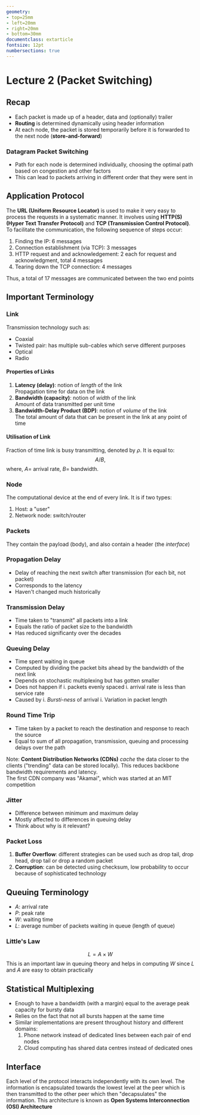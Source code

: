 ```yaml
---
geometry:
- top=25mm
- left=20mm
- right=20mm
- bottom=30mm
documentclass: extarticle
fontsize: 12pt
numbersections: true
---
```


# Lecture 2 (Packet Switching)

## Recap
- Each packet is made up of a header, data and (optionally) trailer
- **Routing** is determined dynamically using header information
- At each node, the packet is stored temporarily before it is forwarded to the next node (**store-and-forward**)

### Datagram Packet Switching
- Path for each node is determined individually, choosing the optimal path based on congestion and other factors
- This can lead to packets arriving in different order that they were sent in

## Application Protocol
The **URL (Uniform Resource Locator)** is used to make it very easy to process the requests in a systematic manner. It involves using **HTTP(S) (Hyper Text Transfer Protocol)** and **TCP (Transmission Control Protocol)**. To facilitate the communication, the following sequence of steps occur:

1. Finding the IP: 6 messages
2. Connection establishment (via TCP): 3 messages
3. HTTP request and and acknowledgement: 2 each for request and acknowledgment, total 4 messages
4. Tearing down the TCP connection: 4 messages

Thus, a total of 17 messages are communicated between the two end points

## Important Terminology

### Link
Transmission technology such as:
- Coaxial
- Twisted pair: has multiple sub-cables which serve different purposes
- Optical
- Radio

#### Properties of Links
1. **Latency (delay)**: notion of *length* of the link  
Propagation time for data on the link
2. **Bandwidth (capacity)**: notion of *width* of the link  
Amount of data transmitted per unit time
3. **Bandwidth-Delay Product (BDP)**: notion of *volume* of the link  
The total amount of data that can be present in the link at any point of time

#### Utilisation of Link
Fraction of time link is busy transmitting, denoted by $\rho$. It is equal to:
$$A/B,$$
where, $A=$ arrival rate, $B=$ bandwidth.

### Node
The computational device at the end of every link. It is if two types:
1. Host: a "user"
2. Network node: switch/router

### Packets
They contain the payload (body), and also contain a header (the *interface*)

### Propagation Delay
- Delay of reaching the next switch after transmission (for each bit, not packet)
- Corresponds to the latency
- Haven't changed much historically

### Transmission Delay
- Time taken to "transmit" all packets into a link
- Equals the ratio of packet size to the bandwidth
- Has reduced significanty over the decades

### Queuing Delay
- Time spent waiting in queue
- Computed by dividing the packet bits ahead by the bandwidth of the next link
- Depends on stochastic multiplexing but has gotten smaller
- Does not happen if
    i. packets evenly spaced
    i. arrival rate is less than service rate
- Caused by
    i. *Bursti-ness* of arrival
    i. Variation in packet length

### Round Time Trip
- Time taken by a packet to reach the destination and response to reach the source
- Equal to sum of all propagation, transmission, queuing and processing delays over the path

Note: **Content Distribution Networks (CDNs)** *cache* the data closer to the clients ("trending" data can be stored locally). This reduces backbone bandwidth requirements and latency.  
The first CDN company was "Akamai", which was started at an MIT competition

### Jitter
- Difference between minimum and maximum delay
- Mostly affected to differences in queuing delay
- Think about why is it relevant?

### Packet Loss
1. **Buffer Overflow**: different strategies can be used such as drop tail, drop head, drop tail or drop a random packet
2. **Corruption**: can be detected using checksum, low probability to occur because of sophisticated technology

## Queuing Terminology
- $A$: arrival rate
- $P$: peak rate
- $W$: waiting time
- $L$: average number of packets waiting in queue (length of queue)

### Little's Law
$$L = A \times W$$
This is an important law in queuing theory and helps in computing $W$ since $L$ and $A$ are easy to obtain practically

## Statistical Multiplexing
- Enough to have a bandwidth (with a margin) equal to the average peak capacity for bursty data
- Relies on the fact that not all bursts happen at the same time
- Similar implementations are present throughout history and different domains:
    1. Phone network instead of dedicated lines between each pair of end nodes
    2. Cloud computing has shared data centres instead of dedicated ones

## Interface 
Each level of the protocol interacts independently with its own level. The information is encapsulated towards the lowest level at the peer which is then transmitted to the other peer which then "decapsulates" the information. This architecture is known as **Open Systems Interconnection (OSI) Architecture**

